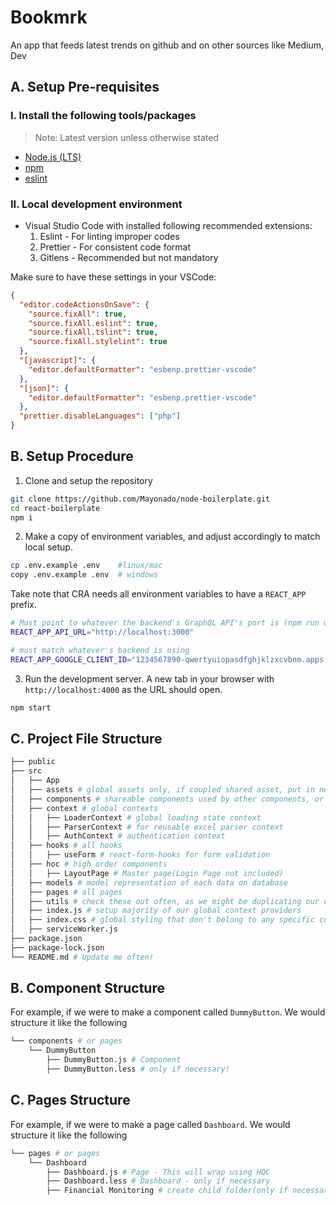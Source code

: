 # Bookmrk

An app that feeds latest trends on github and on other sources like Medium, Dev

## A. Setup Pre-requisites

### I. Install the following tools/packages

> Note: Latest version unless otherwise stated

- [Node.js (LTS)](https://nodejs.org/en/download/package-manager/)
- [npm](https://www.npmjs.com/get-npm)
- [eslint](https://eslint.org/docs/user-guide/getting-started)

### II. Local development environment

<!-- - Setup [backend](https://bitbucket.org/cloud-panda/gaccess-backend.git) -->

- Visual Studio Code with installed following recommended extensions:
  1. Eslint - For linting improper codes
  2. Prettier - For consistent code format
  3. Gitlens - Recommended but not mandatory

Make sure to have these settings in your VSCode:

```json
{
  "editor.codeActionsOnSave": {
    "source.fixAll": true,
    "source.fixAll.eslint": true,
    "source.fixAll.tslint": true,
    "source.fixAll.stylelint": true
  },
  "[javascript]": {
    "editor.defaultFormatter": "esbenp.prettier-vscode"
  },
  "[json]": {
    "editor.defaultFormatter": "esbenp.prettier-vscode"
  },
  "prettier.disableLanguages": ["php"]
}
```

## B. Setup Procedure

1. Clone and setup the repository

```bash
git clone https://github.com/Mayonado/node-boilerplate.git
cd react-boilerplate
npm i
```

2. Make a copy of environment variables, and adjust accordingly to match local setup.

```bash
cp .env.example .env    #linux/mac
copy .env.example .env  # windows
```

Take note that CRA needs all environment variables to have a `REACT_APP` prefix.

```bash
# Must point to whatever the backend's GraphQL API's port is (npm run dev)
REACT_APP_API_URL="http://localhost:3000"

# must match whatever's backend is using
REACT_APP_GOOGLE_CLIENT_ID="1234567890-qwertyuiopasdfghjklzxcvbnm.apps.googleusercontent.com"
```

3. Run the development server. A new tab in your browser with `http://localhost:4000` as the URL should open.

```bash
npm start
```

## C. Project File Structure

```bash
├── public
├── src
│   ├── App
│   ├── assets # global assets only, if coupled shared asset, put in nearest parent directory
│   ├── components # shareable components used by other components, or pages
│   ├── context # global contexts
│   │   ├── LoaderContext # global loading state context
│   │   ├── ParserContext # for reusable excel parser context
│   │   ├── AuthContext # authentication context
│   ├── hooks # all hooks
│   │   ├── useForm # react-form-hooks for form validation
│   ├── hoc # high order components
│   │   ├── LayoutPage # Master page(Login Page not included)
│   ├── models # model representation of each data on database
│   ├── pages # all pages
│   ├── utils # check these out often, as we might be duplicating our code!
│   ├── index.js # setup majority of our global context providers
│   ├── index.css # global styling that don't belong to any specific component
│   ├── serviceWorker.js
├── package.json
├── package-lock.json
└── README.md # Update me often!
```

## B. Component Structure

For example, if we were to make a component called `DummyButton`. We would structure it like the following

```bash
└── components # or pages
    └── DummyButton
        ├── DummyButton.js # Component
        ├── DummyButton.less # only if necessary!
```

## C. Pages Structure

For example, if we were to make a page called `Dashboard`. We would structure it like the following

```bash
└── pages # or pages
    └── Dashboard
        ├── Dashboard.js # Page - This will wrap using HOC
        ├── Dashboard.less # Dashboard - only if necessary
        ├── Financial Monitoring # create child folder(only if necessary)
```
